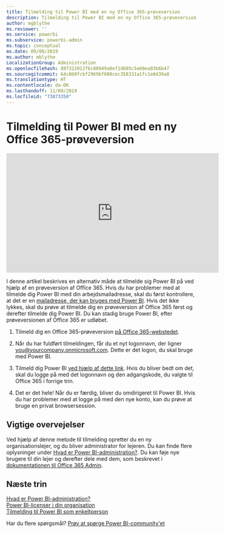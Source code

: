 ```yaml
---
title: Tilmelding til Power BI med en ny Office 365-prøveversion
description: Tilmelding til Power BI med en ny Office 365-prøveversion
author: mgblythe
ms.reviewer: ''
ms.service: powerbi
ms.subservice: powerbi-admin
ms.topic: conceptual
ms.date: 09/09/2019
ms.author: mblythe
LocalizationGroup: Administration
ms.openlocfilehash: 89732201276c00949a8ef1d605c5e60ea03b6b47
ms.sourcegitcommit: 64c860fcbf2969bf089cec358331a1fc1e0d39a8
ms.translationtype: HT
ms.contentlocale: da-DK
ms.lasthandoff: 11/09/2019
ms.locfileid: "73873350"
---
```

# <a name="signing-up-for-power-bi-with-a-new-office-365-trial"></a>Tilmelding til Power BI med en ny Office 365-prøveversion

<iframe width="560" height="315" src="https://www.youtube.com/embed/gbSuFST-Nx4?showinfo=0" frameborder="0" allowfullscreen></iframe>

I denne artikel beskrives en alternativ måde at tilmelde sig Power BI på ved hjælp af en prøveversion af Office 365. Hvis du har problemer med at tilmelde dig Power BI med din arbejdsmailadresse, skal du først kontrollere, at det er en [mailadresse, der kan bruges med Power BI](service-self-service-signup-for-power-bi.md#supported-email-addresses). Hvis det ikke lykkes, skal du prøve at tilmelde dig en prøveversion af Office 365 først og derefter tilmelde dig Power BI. Du kan stadig bruge Power BI, efter prøveversionen af Office 365 er udløbet.

1. Tilmeld dig en Office 365-prøveversion [på Office 365-webstedet](https://go.microsoft.com/fwlink/p/?LinkID=403802).

1. Når du har fuldført tilmeldingen, får du et nyt logonnavn, der ligner you@yourcompany.onmicrosoft.com. Dette er det logon, du skal bruge med Power BI.

1. Tilmeld dig Power BI [ved hjælp af dette link](https://app.powerbi.com/signupredirect?pbi_source=web). Hvis du bliver bedt om det, skal du logge på med det logonnavn og den adgangskode, du valgte til Office 365 i forrige trin.

1. Det er det hele! Når du er færdig, bliver du omdirigeret til Power BI. Hvis du har problemer med at logge på med den nye konto, kan du prøve at bruge en privat browsersession.

## <a name="important-considerations"></a>Vigtige overvejelser

Ved hjælp af denne metode til tilmelding opretter du en ny organisationslejer, og du bliver administrator for lejeren. Du kan finde flere oplysninger under [Hvad er Power BI-administration?](service-admin-administering-power-bi-in-your-organization.md). Du kan føje nye brugere til din lejer og derefter dele med dem, som beskrevet i [dokumentationen til Office 365 Admin](https://support.office.com/en-sg/article/Add-users-individually-to-Office-365---Admin-Help-1970f7d6-03b5-442f-b385-5880b9c256ec).

## <a name="next-steps"></a>Næste trin

[Hvad er Power BI-administration?](service-admin-administering-power-bi-in-your-organization.md)  
[Power BI-licenser i din organisation](service-admin-licensing-organization.md)  
[Tilmelding til Power BI som enkeltperson](service-self-service-signup-for-power-bi.md)

Har du flere spørgsmål? [Prøv at spørge Power BI-community'et](https://community.powerbi.com/)